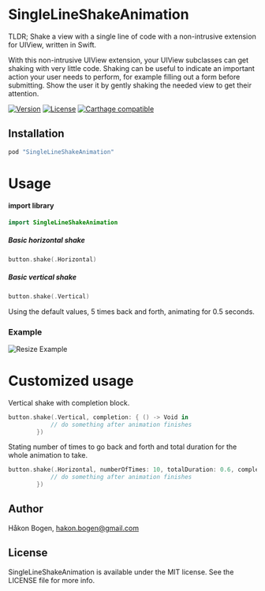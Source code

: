# SingleLineShakeAnimation
TLDR; Shake a view with a single line of code with a non-intrusive extension for UIView, written in Swift.

With this non-intrusive UIView extension, your UIView subclasses can get shaking with very little code.
Shaking can be useful to indicate an important action your user needs to perform, for example filling out a form before submitting. Show the user it by gently shaking the needed view to get their attention.

[![Version](https://img.shields.io/cocoapods/v/SingleLineShakeAnimation.svg?style=flat)](http://cocoadocs.org/docsets/SingleLineShakeAnimation)
[![License](https://img.shields.io/cocoapods/l/SingleLineShakeAnimation.svg?style=flat)](http://cocoadocs.org/docsets/SingleLineShakeAnimation)
[![Carthage compatible](https://img.shields.io/badge/Carthage-compatible-4BC51D.svg?style=flat)](https://github.com/haaakon/SingleLineShakeAnimation)

## Installation
```ruby
pod "SingleLineShakeAnimation"
```

Usage
=====
#### import library 
```swift
import SingleLineShakeAnimation
```

##### Basic horizontal shake
```swift
button.shake(.Horizontal)
```
##### Basic vertical shake
```swift
button.shake(.Vertical)
```
Using the default values, 5 times back and forth, animating for 0.5 seconds.


### Example
![Resize Example](https://raw.githubusercontent.com/haaakon/SingleLineShakeAnimation/master/example.gif)


Customized usage
=====
Vertical shake with completion block.
```swift
button.shake(.Vertical, completion: { () -> Void in
            // do something after animation finishes
        })
```

Stating number of times to go back and forth and total duration for the whole animation to take.
```swift
button.shake(.Horizontal, numberOfTimes: 10, totalDuration: 0.6, completion: { () -> Void in
            // do something after animation finishes
        })
```

## Author

Håkon Bogen, hakon.bogen@gmail.com

## License

SingleLineShakeAnimation is available under the MIT license. See the LICENSE file for more info.
